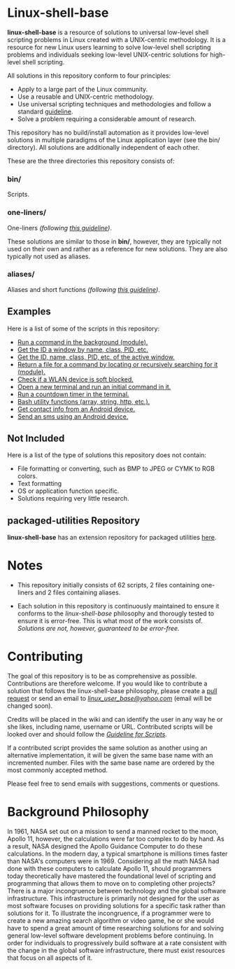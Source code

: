 
# Linux-shell-base

**linux-shell-base** is a resource of solutions to universal low-level shell scripting problems in Linux created with a UNIX-centric methodology. It is a resource for new Linux users learning to solve low-level shell scripting problems and individuals seeking low-level UNIX-centric solutions for high-level shell scripting.

All solutions in this repository conform to four principles:

* Apply to a large part of the Linux community.
* Use a reusable and UNIX-centric methodology.
* Use universal scripting techniques and methodologies and follow a standard [guideline][wiki-Guideline-for-Scripts].
* Solve a problem requiring a considerable amount of research.

This repository has no build/install automation as it provides low-level solutions in multiple paradigms of the Linux application layer (see the bin/ directory). All solutions are additionally independent of each other.

These are the three directories this repository consists of:

### bin/

Scripts.

### one-liners/

One-liners *(following [this guideline][wiki-Guideline-for-One-Liners])*.

These solutions are similar to those in **bin/**, however, they are typically not used on their own and rather as a reference for new solutions. They are also typically not used as aliases.

### aliases/

Aliases and short functions *(following [this guideline][wiki-Guideline-for-Aliases])*.

## Examples

Here is a list of some of the scripts in this repository:

* [Run a command in the background (module).][main-modules#shell]
* [Get the ID a window by name, class, PID, etc.][main-info-command-single#x11]
* [Get the ID, name, class, PID, etc. of the active window.][main-info-command-single#x11]
* [Return a file for a command by locating or recursively searching for it (module).][modules#file]
* [Check if a WLAN device is soft blocked.][main-info-command-single#hardware]
* [Open a new terminal and run an initial command in it.][utilities#general]
* [Run a countdown timer in the terminal.][utilities#miscellaneous]
* [Bash utility functions (array, string, http, etc.).][bash_utilities#bash_utilities]
* [Get contact info from an Android device.][android#android]
* [Send an sms using an Android device.][android#android]

## Not Included

Here is a list of the type of solutions this repository does not contain:

* File formatting or converting, such as BMP to JPEG or CYMK to RGB colors.
* Text formatting
* OS or application function specific.
* Solutions requiring very little research.

## packaged-utilities Repository

**linux-shell-base** has an extension repository for packaged utilities [here][packaged-utilities].

# Notes

* This repository initially consists of 62 scripts, 2 files containing one-liners and 2 files containing aliases.

* Each solution in this repository is continuously maintained to ensure it conforms to the *linux-shell-base* philosophy and thorougly tested to ensure it is error-free. This is what most of the work consists of. *Solutions are not, however, guaranteed to be error-free.*

# Contributing

The goal of this repository is to be as comprehensive as possible. Contributions are therefore welcome. If you would like to contribute a solution that follows the linux-shell-base philosophy, please create a [pull request](https://gist.github.com/Chaser324/ce0505fbed06b947d962) or send an email to *linux_user_base@yahoo.com* (email will be changed soon).

Credits will be placed in the wiki and can identify the user in any way he or she likes, including name, username or URL. Contributed scripts will be looked over and should follow the [*Guideline for Scripts*][wiki-Guideline-for-Scripts].

If a contributed script provides the same solution as another using an alternative implementation, it will be given the same base name with an incremented number. Files with the same base name are ordered by the most commonly accepted method.

Please feel free to send emails with suggestions, comments or questions.

# Background Philosophy

In 1961, NASA set out on a mission to send a manned rocket to the moon, Apollo 11, however, the calculations were far too complex to do by hand. As a result, NASA designed the Apollo Guidance Computer to do these calculations. In the modern day, a typical smartphone is millions times faster than NASA's computers were in 1969. Considering all the math NASA had done with these computers to calculate Apollo 11, should programmers today theoretically have mastered the foundational level of scripting and programming that allows them to move on to completing other projects? There is a major incongruence between technology and the global software infrastructure. This infrastructure is primarily not designed for the user as most software focuses on providing solutions for a specific task rather than solutions for it. To illustrate the incongruence, if a programmer were to create a new amazing search algorithm or video game, he or she would have to spend a great amount of time researching solutions for and solving general low-level software development problems before continuing. In order for individuals to progressively build software at a rate consistent with the change in the global software infrastructure, there must exist resources that focus on all aspects of it.



[packaged-utilities]: https://github.com/linux-shell-base/packaged-utilities
[main-info-command-single#x11]: https://github.com/linux-shell-base/linux-shell-base/tree/master/bin/main-info-command-single#x11
[main-modules#shell]: https://github.com/linux-shell-base/linux-shell-base/tree/master/bin/main-modules#shell
[modules#file]: https://github.com/linux-shell-base/linux-shell-base/tree/master/bin/modules#file
[main-info-command-single#hardware]: https://github.com/linux-shell-base/linux-shell-base/tree/master/bin/main-info-command-single#hardware
[utilities#general]: https://github.com/linux-shell-base/linux-shell-base/tree/master/bin/utilities#general
[utilities#miscellaneous]: https://github.com/linux-shell-base/linux-shell-base/tree/master/bin/utilities#miscellaneous
[bash_utilities#bash_utilities]: https://github.com/linux-shell-base/linux-shell-base/tree/master/bin/bash_utilities#bash_utilities
[android#android]: https://github.com/linux-shell-base/linux-shell-base/tree/master/bin/android#android

[wiki-Guideline-for-Aliases]: https://github.com/linux-shell-base/linux-shell-base/wiki/Guideline-for-Aliases
[wiki-Guideline-for-One-Liners]: https://github.com/linux-shell-base/linux-shell-base/wiki/Guideline-for-One-Liners
[wiki-Guideline-for-Scripts]: https://github.com/linux-shell-base/linux-shell-base/wiki/Guideline-for-Scripts
